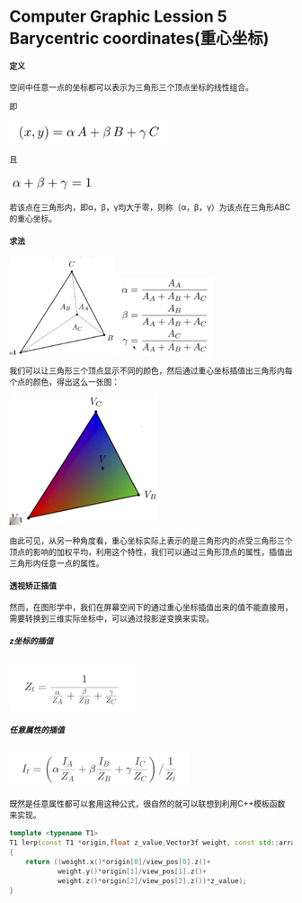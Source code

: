 # Computer Graphic Lession 5 Barycentric coordinates(重心坐标)

#### 定义

空间中任意一点的坐标都可以表示为三角形三个顶点坐标的线性组合。

即

<img src="picture\2021-08-23_144451.png" alt="img" style="zoom:67%;" />

且

<img src="picture\2021-08-23_144600.png" alt="img" style="zoom:67%;" />

若该点在三角形内，即α，β，γ均大于零，则称（α，β，γ）为该点在三角形ABC的重心坐标。

#### 求法

​					<img src="picture\2021-08-23_145407.png" alt="img" style="zoom:38%;" />								<img src="picture\2021-08-23_145440.png" alt="img" style="zoom:50%;" />   



我们可以让三角形三个顶点显示不同的颜色，然后通过重心坐标插值出三角形内每个点的颜色，得出这么一张图：

<img src="picture\2021-08-23_150012.png" alt="img" style="zoom: 50%;" />

由此可见，从另一种角度看，重心坐标实际上表示的是三角形内的点受三角形三个顶点的影响的加权平均，利用这个特性，我们可以通过三角形顶点的属性，插值出三角形内任意一点的属性。

#### 透视矫正插值

然而，在图形学中，我们在屏幕空间下的通过重心坐标插值出来的值不能直接用，需要转换到三维实际坐标中，可以通过投影逆变换来实现。

##### z坐标的插值

<img src="picture\2021-08-27_082037.png" alt="img" style="zoom:50%;" />

##### 任意属性的插值

<img src="picture\2021-08-27_082053.png" alt="img" style="zoom:50%;" />

既然是任意属性都可以套用这种公式，很自然的就可以联想到利用C++模板函数来实现。

```c++
template <typename T1>
T1 lerp(const T1 *origin,float z_value,Vector3f weight, const std::array<Eigen::Vector3f,3>&view_pos)
{
    return ((weight.x()*origin[0]/view_pos[0].z()+
            weight.y()*origin[1]/view_pos[1].z()+
            weight.z()*origin[2]/view_pos[2].z())*z_value);
}
```

